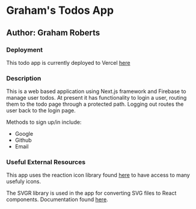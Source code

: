 # Graham's Todos App

## Author: Graham Roberts

### Deployment

This todo app is currently deployed to Vercel [here](https://graham-todos.vercel.app/)

### Description

This is a web based application using Next.js framework and Firebase to manage user todos. At present it has functionality to login a user, routing them to the todo page through a protected path. Logging out routes the user back to the login page.

Methods to sign up/in include:
- Google
- Github
- Email

### Useful External Resources

This app uses the reaction icon library found [here](https://react-icons.github.io/react-icons/) to have access to many usefuly icons.

The SVGR library is used in the app for converting SVG files to React components. Documentation found [here](https://react-svgr.com/docs/getting-started).
